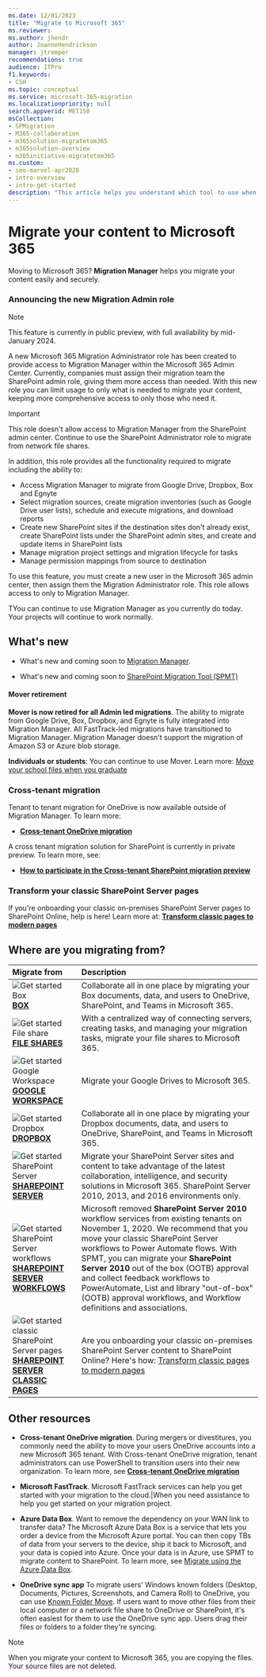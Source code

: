 ```yaml
---
ms.date: 12/01/2023
title: "Migrate to Microsoft 365"
ms.reviewer: 
ms.author: jhendr
author: JoanneHendrickson
manager: jtremper
recommendations: true
audience: ITPro
f1.keywords:
- CSH
ms.topic: conceptual
ms.service: microsoft-365-migration
ms.localizationpriority: null
search.appverid: MET150
msCollection: 
- SPMigration
- M365-collaboration
- m365solution-migratetom365
- m365solution-overview
- m365initiative-migratetom365
ms.custom:
- seo-marvel-apr2020
- intro-overview
- intro-get-started
description: "This article helps you understand which tool to use when migrating content to SharePoint and OneDrive in Microsoft 365."
---
```


# Migrate your content to Microsoft 365

Moving to Microsoft 365? **Migration Manager** helps you migrate your content easily and securely.

### Announcing the new Migration Admin role

>[!Note]
>This feature is currently in public preview, with full availability by mid-January 2024.

A new Microsoft 365 Migration Administrator role has been created to provide access to Migration Manager within the Microsoft 365 Admin Center. Currently, companies must assign their migration team the SharePoint admin role, giving them more access than needed. With this new role you can limit usage to only what is needed to migrate your content, keeping more comprehensive access to only those who need it.

>[!Important]
>This role doesn't allow access to Migration Manager from the SharePoint admin center. Continue to use the SharePoint Administrator role to migrate from network file shares.

In addition, this role provides all the functionality required to migrate including the ability to:

- Access Migration Manager to migrate from Google Drive, Dropbox, Box and Egnyte
- Select migration sources, create migration inventories (such as Google Drive user lists), schedule and execute migrations, and download reports
- Create new SharePoint sites if the destination sites don't already exist, create SharePoint lists under the SharePoint admin sites, and create and update items in SharePoint lists
- Manage migration project settings and migration lifecycle for tasks
- Manage permission mappings from source to destination

To use this feature, you must create a new user in the Microsoft 365 admin center, then assign them the Migration Administrator role. This role allows access to only to Migration Manager.

TYou can continue to use Migration Manager as you currently do today.  Your projects will continue to work normally.


## What's new

- What's new and coming soon to [Migration Manager](mm-whats-new.md).

- What's new and coming soon to [SharePoint Migration Tool (SPMT)](new-and-improved-features-in-the-sharepoint-migration-tool.md)

#### Mover retirement

**Mover is now retired for all Admin led migrations**. The ability to migrate from Google Drive, Box, Dropbox, and Egnyte is fully integrated into Migration Manager. All FastTrack-led migrations have transitioned to Migration Manager. Migration Manager doesn't support the migration of Amazon S3 or Azure blob storage.

**Individuals or students**: You can continue to use Mover. Learn more: [Move your school files when you graduate](https://support.microsoft.com/en-us/office/move-your-school-files-when-you-graduate-7dbda93c-71e6-483f-8914-ad445554cd31)


### Cross-tenant migration

Tenant to tenant migration for OneDrive is now available outside of Migration Manager.  To learn more:

- [**Cross-tenant OneDrive migration**](/microsoft-365/enterprise/cross-tenant-onedrive-migration)  

A cross tenant migration solution for SharePoint is currently in private preview.  To learn more, see:

-  [**How to participate in the Cross-tenant SharePoint migration preview**](/microsoft-365/enterprise/cross-tenant-sharepoint-migration)

### Transform your classic SharePoint Server pages

If you're onboarding your classic on-premises SharePoint Server pages to SharePoint Online, help is here!  Learn more at:  [**Transform classic pages to modern pages**](/sharepoint/dev/transform/modernize-userinterface-site-pages)


##  Where are you migrating from?

|Migrate from|Description|
|:-----|:-----|
|![Get started **Box**](/office/media/icons/get-started-blue.png)</br> [**BOX**](mm-box-overview.md)|Collaborate all in one place by migrating your Box documents, data, and users to OneDrive, SharePoint, and Teams in Microsoft 365. |
|![Get started File share](/office/media/icons/get-started-blue.png) </br> [**FILE SHARES**](mm-get-started.md)|With a centralized way of connecting servers, creating tasks, and managing your migration tasks, migrate your file shares to Microsoft 365.|
|![Get started Google Workspace](/office/media/icons/get-started-blue.png) </br> [**GOOGLE WORKSPACE**](mm-google-overview.md)|Migrate your Google Drives to Microsoft 365. |
|![Get started Dropbox](/office/media/icons/get-started-blue.png) </br> [**DROPBOX**](mm-dropbox-overview.md)|Collaborate all in one place by migrating your Dropbox documents, data, and users to OneDrive, SharePoint, and Teams in Microsoft 365. |
|![Get started SharePoint Server](/office/media/icons/get-started-blue.png)</br>  [**SHAREPOINT SERVER**](introducing-the-sharepoint-migration-tool.md)|Migrate your SharePoint Server sites and content to take advantage of the latest collaboration, intelligence, and security solutions in Microsoft 365. SharePoint Server 2010, 2013, and 2016 environments only.|
|![Get started SharePoint Server workflows](/office/media/icons/get-started-blue.png)</br>  [**SHAREPOINT SERVER WORKFLOWS**](spmt-workflow-overview.md)|Microsoft removed **SharePoint Server 2010** workflow services from existing tenants on November 1, 2020. We recommend that you move your classic SharePoint Server workflows to Power Automate flows. With SPMT, you can migrate your **SharePoint Server 2010** out of the box (OOTB) approval and collect feedback workflows to PowerAutomate, List and library "out-of-box" (OOTB) approval workflows, and Workflow definitions and associations.|
|![Get started classic SharePoint Server pages](/office/media/icons/get-started-blue.png)</br>[**SHAREPOINT SERVER CLASSIC PAGES**](/sharepoint/dev/transform/modernize-userinterface-site-pages)|Are you onboarding your classic on-premises SharePoint Server content to SharePoint Online? Here's how: [Transform classic pages to modern pages](/sharepoint/dev/transform/modernize-userinterface-site-pages)|


## Other resources

- **Cross-tenant OneDrive migration**. During mergers or divestitures, you commonly need the ability to move your users OneDrive accounts into a new Microsoft 365 tenant. With Cross-tenant OneDrive migration, tenant administrators can use PowerShell to transition users into their new organization. To learn more, see [**Cross-tenant OneDrive migration**](/microsoft-365/enterprise/cross-tenant-onedrive-migration)</br>

- **Microsoft FastTrack**.  Microsoft FastTrack services can help you get started with your migration to the cloud.|When you need assistance to help you get started on your migration project.</br>

- **Azure Data Box**. Want to remove the dependency on your WAN link to transfer data?  The Microsoft Azure Data Box is a service that lets you order a device from the Microsoft Azure portal. You can then copy TBs of data from your servers to the device, ship it back to Microsoft, and your data is copied into Azure. Once your data is in Azure, use SPMT to migrate content to SharePoint. To learn more, see [Migrate using the Azure Data Box](how-to-migrate-file-share-content-to-SPO-using-AzureDataBox.md).</br>

- **OneDrive sync app**  To migrate users' Windows known folders (Desktop, Documents, Pictures, Screenshots, and Camera Roll) to OneDrive, you can use [Known Folder Move](/onedrive/redirect-known-folders). If users want to move other files from their local computer or a network file share to OneDrive or SharePoint, it's often easiest for them to use the OneDrive sync app. Users drag their files or folders to a folder they're syncing.  

>[!Note]
>When you migrate your content to Microsoft 365, you are copying the files.  Your source files are not deleted.

